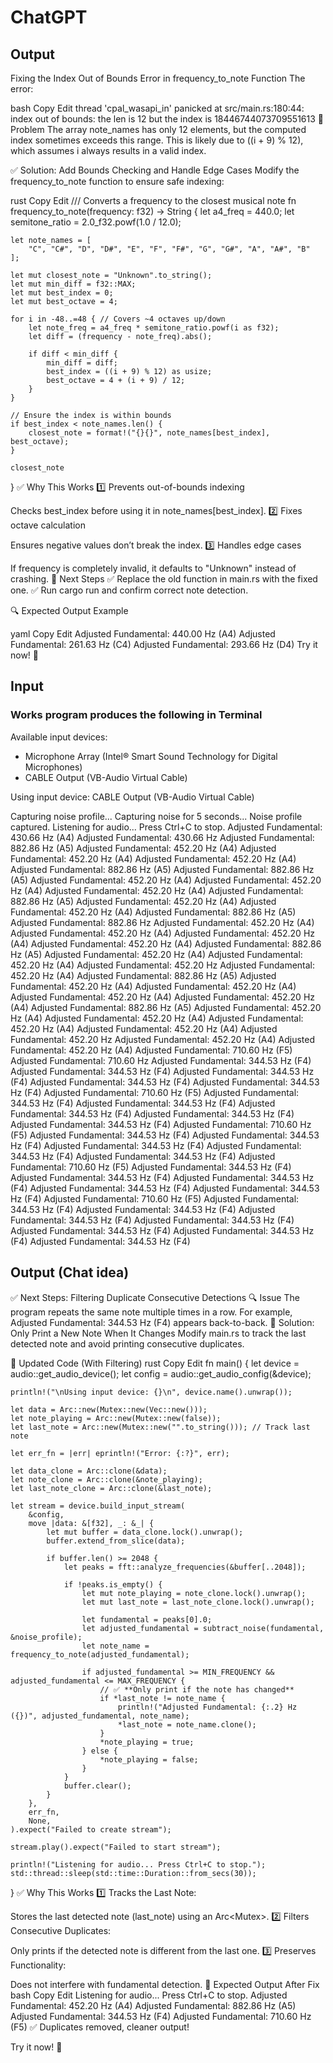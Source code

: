 # ChatGPT

## Output

Fixing the Index Out of Bounds Error in frequency_to_note Function
The error:

bash
Copy
Edit
thread 'cpal_wasapi_in' panicked at src/main.rs:180:44:
index out of bounds: the len is 12 but the index is 18446744073709551613
🔴 Problem
The array note_names has only 12 elements, but the computed index sometimes exceeds this range.
This is likely due to ((i + 9) % 12), which assumes i always results in a valid index.

✅ Solution: Add Bounds Checking and Handle Edge Cases
Modify the frequency_to_note function to ensure safe indexing:

rust
Copy
Edit
/// Converts a frequency to the closest musical note
fn frequency_to_note(frequency: f32) -> String {
    let a4_freq = 440.0;
    let semitone_ratio = 2.0_f32.powf(1.0 / 12.0);

    let note_names = [
        "C", "C#", "D", "D#", "E", "F", "F#", "G", "G#", "A", "A#", "B"
    ];

    let mut closest_note = "Unknown".to_string();
    let mut min_diff = f32::MAX;
    let mut best_index = 0;
    let mut best_octave = 4;

    for i in -48..=48 { // Covers ~4 octaves up/down
        let note_freq = a4_freq * semitone_ratio.powf(i as f32);
        let diff = (frequency - note_freq).abs();

        if diff < min_diff {
            min_diff = diff;
            best_index = ((i + 9) % 12) as usize;
            best_octave = 4 + (i + 9) / 12;
        }
    }

    // Ensure the index is within bounds
    if best_index < note_names.len() {
        closest_note = format!("{}{}", note_names[best_index], best_octave);
    }

    closest_note
}
✅ Why This Works
1️⃣ Prevents out-of-bounds indexing

Checks best_index before using it in note_names[best_index].
2️⃣ Fixes octave calculation

Ensures negative values don’t break the index.
3️⃣ Handles edge cases

If frequency is completely invalid, it defaults to "Unknown" instead of crashing.
🚀 Next Steps
✅ Replace the old function in main.rs with the fixed one.
✅ Run cargo run and confirm correct note detection.

🔍 Expected Output Example

yaml
Copy
Edit
Adjusted Fundamental: 440.00 Hz (A4)
Adjusted Fundamental: 261.63 Hz (C4)
Adjusted Fundamental: 293.66 Hz (D4)
Try it now! 🚀

## Input

### Works program produces the following in Terminal

Available input devices:
- Microphone Array (Intel® Smart Sound Technology for Digital Microphones)
- CABLE Output (VB-Audio Virtual Cable)

Using input device: CABLE Output (VB-Audio Virtual Cable)

Capturing noise profile...
Capturing noise for 5 seconds...
Noise profile captured.
Listening for audio... Press Ctrl+C to stop.
Adjusted Fundamental: 430.66 Hz (A4)
Adjusted Fundamental: 430.66 Hz
Adjusted Fundamental: 882.86 Hz (A5)
Adjusted Fundamental: 452.20 Hz (A4)
Adjusted Fundamental: 452.20 Hz (A4)
Adjusted Fundamental: 452.20 Hz (A4)
Adjusted Fundamental: 882.86 Hz (A5)
Adjusted Fundamental: 882.86 Hz (A5)
Adjusted Fundamental: 452.20 Hz (A4)
Adjusted Fundamental: 452.20 Hz (A4)
Adjusted Fundamental: 452.20 Hz (A4)
Adjusted Fundamental: 882.86 Hz (A5)
Adjusted Fundamental: 452.20 Hz (A4)
Adjusted Fundamental: 452.20 Hz (A4)
Adjusted Fundamental: 882.86 Hz (A5)
Adjusted Fundamental: 882.86 Hz
Adjusted Fundamental: 452.20 Hz (A4)
Adjusted Fundamental: 452.20 Hz (A4)
Adjusted Fundamental: 452.20 Hz (A4)
Adjusted Fundamental: 452.20 Hz (A4)
Adjusted Fundamental: 882.86 Hz (A5)
Adjusted Fundamental: 452.20 Hz (A4)
Adjusted Fundamental: 452.20 Hz (A4)
Adjusted Fundamental: 452.20 Hz
Adjusted Fundamental: 452.20 Hz (A4)
Adjusted Fundamental: 882.86 Hz (A5)
Adjusted Fundamental: 452.20 Hz (A4)
Adjusted Fundamental: 452.20 Hz (A4)
Adjusted Fundamental: 452.20 Hz (A4)
Adjusted Fundamental: 452.20 Hz (A4)
Adjusted Fundamental: 882.86 Hz (A5)
Adjusted Fundamental: 452.20 Hz (A4)
Adjusted Fundamental: 452.20 Hz (A4)
Adjusted Fundamental: 452.20 Hz (A4)
Adjusted Fundamental: 452.20 Hz (A4)
Adjusted Fundamental: 452.20 Hz
Adjusted Fundamental: 452.20 Hz (A4)
Adjusted Fundamental: 452.20 Hz (A4)
Adjusted Fundamental: 710.60 Hz (F5)
Adjusted Fundamental: 710.60 Hz
Adjusted Fundamental: 344.53 Hz (F4)
Adjusted Fundamental: 344.53 Hz (F4)
Adjusted Fundamental: 344.53 Hz (F4)
Adjusted Fundamental: 344.53 Hz (F4)
Adjusted Fundamental: 344.53 Hz (F4)
Adjusted Fundamental: 710.60 Hz (F5)
Adjusted Fundamental: 344.53 Hz (F4)
Adjusted Fundamental: 344.53 Hz (F4)
Adjusted Fundamental: 344.53 Hz (F4)
Adjusted Fundamental: 344.53 Hz (F4)
Adjusted Fundamental: 344.53 Hz (F4)
Adjusted Fundamental: 710.60 Hz (F5)
Adjusted Fundamental: 344.53 Hz (F4)
Adjusted Fundamental: 344.53 Hz (F4)
Adjusted Fundamental: 344.53 Hz (F4)
Adjusted Fundamental: 344.53 Hz (F4)
Adjusted Fundamental: 344.53 Hz (F4)
Adjusted Fundamental: 710.60 Hz (F5)
Adjusted Fundamental: 344.53 Hz (F4)
Adjusted Fundamental: 344.53 Hz (F4)
Adjusted Fundamental: 344.53 Hz (F4)
Adjusted Fundamental: 344.53 Hz (F4)
Adjusted Fundamental: 344.53 Hz (F4)
Adjusted Fundamental: 710.60 Hz (F5)
Adjusted Fundamental: 344.53 Hz (F4)
Adjusted Fundamental: 344.53 Hz (F4)
Adjusted Fundamental: 344.53 Hz (F4)
Adjusted Fundamental: 344.53 Hz (F4)
Adjusted Fundamental: 344.53 Hz (F4)
Adjusted Fundamental: 344.53 Hz (F4)
Adjusted Fundamental: 344.53 Hz (F4)

## Output (Chat idea)

✅ Next Steps: Filtering Duplicate Consecutive Detections
🔍 Issue
The program repeats the same note multiple times in a row.
For example, Adjusted Fundamental: 344.53 Hz (F4) appears back-to-back.
🚀 Solution: Only Print a New Note When It Changes
Modify main.rs to track the last detected note and avoid printing consecutive duplicates.

🔧 Updated Code (With Filtering)
rust
Copy
Edit
fn main() {
    let device = audio::get_audio_device();
    let config = audio::get_audio_config(&device);

    println!("\nUsing input device: {}\n", device.name().unwrap());

    let data = Arc::new(Mutex::new(Vec::new()));
    let note_playing = Arc::new(Mutex::new(false));
    let last_note = Arc::new(Mutex::new("".to_string())); // Track last note

    let err_fn = |err| eprintln!("Error: {:?}", err);

    let data_clone = Arc::clone(&data);
    let note_clone = Arc::clone(&note_playing);
    let last_note_clone = Arc::clone(&last_note);

    let stream = device.build_input_stream(
        &config,
        move |data: &[f32], _: &_| {
            let mut buffer = data_clone.lock().unwrap();
            buffer.extend_from_slice(data);

            if buffer.len() >= 2048 {
                let peaks = fft::analyze_frequencies(&buffer[..2048]);

                if !peaks.is_empty() {
                    let mut note_playing = note_clone.lock().unwrap();
                    let mut last_note = last_note_clone.lock().unwrap();

                    let fundamental = peaks[0].0;
                    let adjusted_fundamental = subtract_noise(fundamental, &noise_profile);
                    let note_name = frequency_to_note(adjusted_fundamental);

                    if adjusted_fundamental >= MIN_FREQUENCY && adjusted_fundamental <= MAX_FREQUENCY {
                        // ✅ **Only print if the note has changed**
                        if *last_note != note_name {
                            println!("Adjusted Fundamental: {:.2} Hz ({})", adjusted_fundamental, note_name);
                            *last_note = note_name.clone();
                        }
                        *note_playing = true;
                    } else {
                        *note_playing = false;
                    }
                }
                buffer.clear();
            }
        },
        err_fn,
        None,
    ).expect("Failed to create stream");

    stream.play().expect("Failed to start stream");

    println!("Listening for audio... Press Ctrl+C to stop.");
    std::thread::sleep(std::time::Duration::from_secs(30));
}
✅ Why This Works
1️⃣ Tracks the Last Note:

Stores the last detected note (last_note) using an Arc<Mutex<String>>.
2️⃣ Filters Consecutive Duplicates:

Only prints if the detected note is different from the last one.
3️⃣ Preserves Functionality:

Does not interfere with fundamental detection.
🚀 Expected Output After Fix
bash
Copy
Edit
Listening for audio... Press Ctrl+C to stop.
Adjusted Fundamental: 452.20 Hz (A4)
Adjusted Fundamental: 882.86 Hz (A5)
Adjusted Fundamental: 344.53 Hz (F4)
Adjusted Fundamental: 710.60 Hz (F5)
✅ Duplicates removed, cleaner output!

Try it now! 🚀
